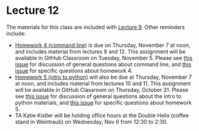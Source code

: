 # Lecture 12

The materials for this class are included with [Lecture 9](../lecture10). Other reminders include:

- [Homework 4 (command line)](../../homeworks/homework04) is due on Thursday, November 7 at noon, and includes material from lectures 9 and 12. This assignment will be available in GitHub Classroom on Tuesday, November 5. Please see [this issue](https://github.com/fredhutchio/tfcb_2019/issues/27) for discussion of general questions about command line, and [this issue](https://github.com/fredhutchio/tfcb_2019/issues/26) for specific questions about homework 4.
- [Homework 5 (intro to python)](../../homeworks/homework05) will also be due at Thursday, November 7 at noon, and includes material from lectures 10 and 11. This assignment will be available in GitHub Classroom on Thursday, October 31. Please see [this issue](https://github.com/fredhutchio/tfcb_2019/issues/29) for discussion of general questions about the intro to python materials, and [this issue](https://github.com/fredhutchio/tfcb_2019/issues/28) for specific questions about homework 5.
- TA Katie Kistler will be holding office hours at the Double Helix (coffee stand in Weintraub) on Wednesday, Nov 6 from 12:30 to 2:30.
